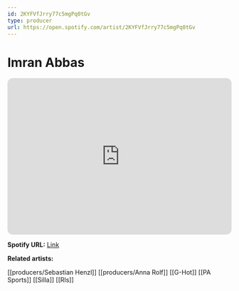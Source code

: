 ```yaml
---
id: 2KYFVfJrry77c5mgPq0tGv
type: producer
url: https://open.spotify.com/artist/2KYFVfJrry77c5mgPq0tGv
---
```

# Imran Abbas

<iframe style="border-radius:12px" src="https://open.spotify.com/embed/artist/2KYFVfJrry77c5mgPq0tGv" width="100%" height="352" frameBorder="0" allowfullscreen="" allow="autoplay; clipboard-write; encrypted-media; fullscreen; picture-in-picture" loading="lazy"></iframe>

**Spotify URL:** [Link](https://open.spotify.com/artist/2KYFVfJrry77c5mgPq0tGv)

**Related artists:**

[[producers/Sebastian Henzl]]
[[producers/Anna Rolf]]
[[G-Hot]]
[[PA Sports]]
[[Silla]]
[[Rls]]
